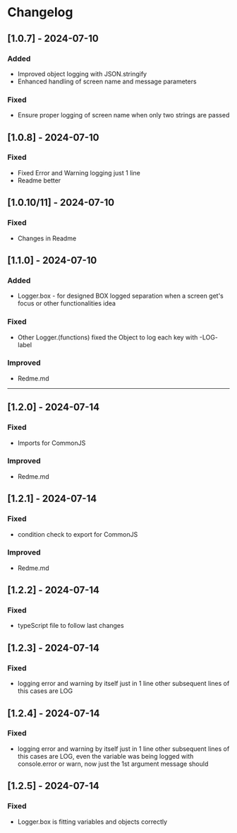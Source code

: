 # Changelog

## [1.0.7] - 2024-07-10
### Added
- Improved object logging with JSON.stringify
- Enhanced handling of screen name and message parameters

### Fixed
- Ensure proper logging of screen name when only two strings are passed


## [1.0.8] - 2024-07-10
### Fixed
- Fixed Error and Warning logging just 1 line
- Readme better

## [1.0.10/11] - 2024-07-10
### Fixed
- Changes in Readme

## [1.1.0] - 2024-07-10
### Added
- Logger.box - for designed BOX logged separation when a screen get's focus or other functionalities idea

### Fixed
- Other Logger.(functions) fixed the Object to log each key with -LOG- label

### Improved
- Redme.md

__________________________


## [1.2.0] - 2024-07-14

### Fixed
- Imports for CommonJS

### Improved
- Redme.md


## [1.2.1] - 2024-07-14

### Fixed
- condition check to export for CommonJS

### Improved
- Redme.md


## [1.2.2] - 2024-07-14

### Fixed
- typeScript file to follow last changes

## [1.2.3] - 2024-07-14

### Fixed
- logging error and warning by itself just in 1 line other subsequent lines of this cases are LOG

## [1.2.4] - 2024-07-14

### Fixed
- logging error and warning by itself just in 1 line other subsequent lines of this cases are LOG, even the variable was being logged with console.error or warn, now just the 1st argument message should 

## [1.2.5] - 2024-07-14

### Fixed
- Logger.box is fitting variables and objects correctly

